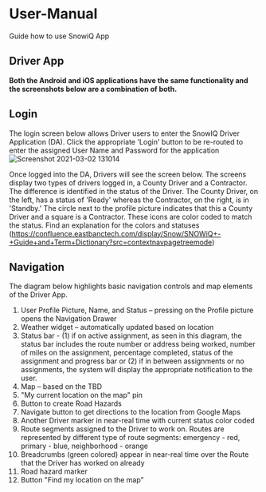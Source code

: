 # User-Manual
Guide how to use SnowiQ App

## Driver App 
**Both the Android and iOS applications have the same functionality and the screenshots below are a combination of both.**

## Login 
The login screen below allows Driver users to enter the SnowIQ Driver Application (DA). Click the appropriate 'Login' button to be re-routed to enter the assigned User Name and Password for the application
![Screenshot 2021-03-02 131014](https://user-images.githubusercontent.com/79857237/109694301-a6296000-7b58-11eb-95a1-0cf3b6d1b5e2.png)

Once logged into the DA, Drivers will see the screen below. The screens display two types of drivers logged in, a County Driver and a Contractor. The difference is identified in the status of the Driver. The County Driver, on the left, has a status of 'Ready' whereas the Contractor, on the right, is in 'Standby.' The circle next to the profile picture indicates that this a County Driver and a square is a Contractor. These icons are color coded to match the status. Find an explanation for the colors and statuses (https://confluence.eastbanctech.com/display/Snow/SNOWiQ+-+Guide+and+Term+Dictionary?src=contextnavpagetreemode)

## Navigation 
The diagram below highlights basic navigation controls and map elements of the Driver App.


1. User Profile Picture, Name, and Status – pressing on the Profile picture opens the Navigation Drawer 
2. Weather widget – automatically updated based on location
3. Status bar -  (1) if on active assignment, as seen in this diagram, the status bar includes the route number or address being worked, number of miles on the assignment, percentage completed, status of the assignment and progress bar or (2) if in between assignments or no assignments, the system will display the appropriate notification to the user. 
4. Map – based on the TBD
5. "My current location on the map" pin
6. Button to create Road Hazards
7. Navigate button to get directions to the location from Google Maps
8. Another Driver marker in near-real time with current status color coded 
9. Route segments assigned to the Driver to work on. Routes are represented by different type of route segments: emergency - red, primary - blue, neighborhood - orange
10. Breadcrumbs (green colored) appear in near-real time over the Route that the Driver has worked on already 
11. Road hazard marker
12. Button "Find my location on the map"



